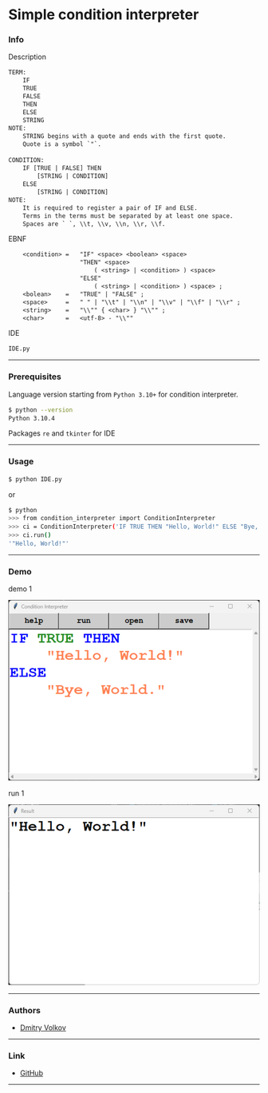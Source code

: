 # Simple condition interpreter

### Info

Description
```
TERM:
    IF
    TRUE
    FALSE
    THEN
    ELSE
    STRING
NOTE:
    STRING begins with a quote and ends with the first quote.
    Quote is a symbol `"`.

CONDITION:
    IF [TRUE | FALSE] THEN
        [STRING | CONDITION]
    ELSE
        [STRING | CONDITION]
NOTE:
    It is required to register a pair of IF and ELSE.
    Terms in the terms must be separated by at least one space.
    Spaces are ` `, \\t, \\v, \\n, \\r, \\f.
```

EBNF
```
    <condition> =   "IF" <space> <boolean> <space> 
                    "THEN" <space>
                        ( <string> | <condition> ) <space>
                    "ELSE"
                        ( <string> | <condition> ) <space> ;
    <bolean>    =   "TRUE" | "FALSE" ;
    <space>     =   " " | "\\t" | "\\n" | "\\v" | "\\f" | "\\r" ;
    <string>    =   "\\"" { <char> } "\\"" ;
    <char>      =   <utf-8> - "\\""
```

IDE
```bash
IDE.py
```

---

### Prerequisites


Language version starting from ```Python 3.10+``` for condition interpreter.

```bash
$ python --version
Python 3.10.4
```

Packages ```re``` and ```tkinter``` for IDE

---

### Usage

```bash
$ python IDE.py
```
or
```bash
$ python
>>> from condition_interpreter import ConditionInterpreter   
>>> ci = ConditionInterpreter('IF TRUE THEN "Hello, World!" ELSE "Bye, World."')   
>>> ci.run()
'"Hello, World!"'
```

---

### Demo

demo 1

![](demo/1.png)

run 1

![](demo/1_run.png)

---

### Authors

* [Dmitry Volkov](https://github.com/d1mav0lk0v)

---

### Link

* [GitHub](https://github.com/d1mav0lk0v/condition_interpreter.git)

---